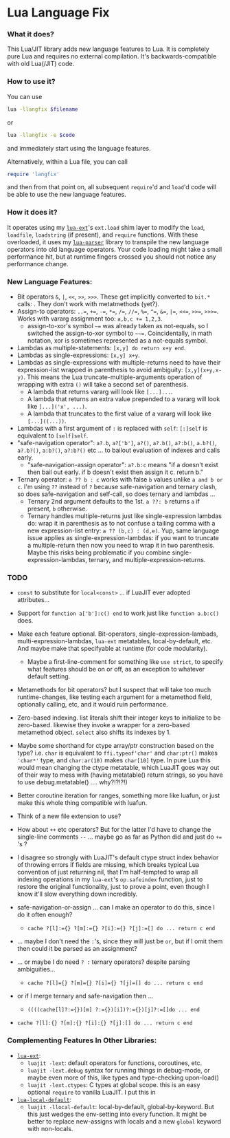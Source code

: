 # Lua Language Fix

### What it does?
This Lua/JIT library adds new language features to Lua.  It is completely pure Lua and requires no external compilation.
It's backwards-compatible with old Lua(/JIT) code.

### How to use it?

You can use

``` sh
lua -llangfix $filename
```

or

``` sh
lua -llangfix -e $code
```
and immediately start using the language features.

Alternatively, within a Lua file, you can call

``` Lua
require 'langfix'
```
and then from that point on, all subsequent `require`'d and `load`'d code will be able to use the new language features.

### How it does it?
It operates using my [`lua-ext`](https://github.com/thenumbernine/lua-ext)'s `ext.load` shim layer to modify the `load`, `loadfile`, `loadstring` (if present), and `require` functions.
With these overloaded, it uses my [`lua-parser`](https://github.com/thenumbernine/lua-parser) library to transpile the new language operators into old language operators.  Your code loading might take a small performance hit, but at runtime fingers crossed you should not notice any performance change.

### New Language Features:
- Bit operators `&`, `|`, `<<`, `>>`, `>>>`.  These get implicitly converted to `bit.*` calls: .  They don't work with metatmethods (yet?).
- Assign-to operators: `..=`, `+=`, `-=`, `*=`, `/=`, `//=`, `%=`, `^=`, `&=`, `|=`, `<<=`, `>>=`, `>>>=`.  Works with vararg assignment too: `a,b,c += 1,2,3`.
	- assign-to-xor's symbol `~=` was already taken as not-equals, so I switched the assign-to-xor symbol to `~~=`.  Coincidentally, in math notation, xor is sometimes represented as a not-equals symbol.
- Lambdas as multiple-statements: `[x,y] do return x+y end`.
- Lambdas as single-expressions: `[x,y] x+y`.
- Lambdas as single-expressions with multiple-returns need to have their expression-list wrapped in parenthesis to avoid ambiguity: `[x,y](x+y,x-y)`.
	This means the Lua truncate-multiple-arguments operation of wrapping with extra `()` will take a second set of parenthesis.
	- A lambda that returns vararg will look like `[...]...`.
	- A lambda that returns an extra value prepended to a vararg will look like `[...]('x', ...)`.
	- A lambda that truncates to the first value of a vararg will look like `[...]((...))`.
- Lambdas with a first argument of `:` is replaced with `self`: `[:]self` is equivalent to `[self]self`.
- "safe-navigation operator": `a?.b`, `a?['b']`, `a?()`, `a?.b()`, `a?:b()`, `a.b?()`, `a?.b?()`, `a:b?()`, `a?:b?()` etc ... to bailout evaluation of indexes and calls early.
	- "safe-navigation-assign operator": `a?.b:c` means "if a doesn't exist then bail out early.  if b doesn't exist then assign it c.  return b."
- Ternary operator: `a ?? b : c` works with false `b` values unlike `a and b or c`.  I'm using `??` instead of `?` because safe-navigation and ternary clash, so does safe-navigation and self-call, so does ternary and lambdas ...
	- Ternary 2nd argument defaults to the 1st.  `a ??: b` returns `a` if present, `b` otherwise.
	- Ternary handles multiple-returns just like single-expression lambdas do: wrap it in parenthesis as to not confuse a tailing comma with a new expression-list entry: `a ?? (b,c) : (d,e)`.  Yup, same language issue applies as single-expression-lambdas: if you want to truncate a multiple-return then now you need to wrap it in two parenthesis. Maybe this risks being problematic if you combine single-expression-lambdas, ternary, and multiple-expression-returns.

### TODO
- `const` to substitute for `local<const>` ... if LuaJIT ever adopted attributes...
- Support for `function a['b']:c() end` to work just like `function a.b:c()` does.
- Make each feature optional.  Bit-operators, single-expression-lambads, multi-expression-lambdas, `lua-ext` metatables, local-by-default, etc.   And maybe make that specifyable at runtime (for code modularity).
	- Maybe a first-line-comment for something like `use strict`, to specify what features should be on or off, as an exception to whatever default setting.
- Metamethods for bit operators? but I suspect that will take too much runtime-changes, like testing each argument for a metamethod field, optionally calling, etc, and it would ruin performance.
- Zero-based indexing.  list literals shift their integer keys to initialize to be zero-based.  likewise they invoke a wrapper for a zero-based metamethod object.  `select` also shifts its indexes by 1.
- Maybe some shorthand for ctype array/ptr construction based on the type? i.e. `char` is equivalent to `ffi.typeof'char'` and `char:ptr()` makes `'char*'` type, and `char:ar(10)` makes `char[10]` type.
	In pure Lua this would mean changing the ctype metatable, which LuaJIT goes way out of their way to mess with (having metatable() return strings, so you have to use debug.metatable() .... why?!?!?!)
- Better coroutine iteration for ranges, something more like luafun, or just make this whole thing compatible with luafun.
- Think of a new file extension to use?
- How about `++` etc operators?  But for the latter I'd have to change the single-line comments `--` ...  maybe go as far as Python did and just do `+=` 's ?
- I disagree so strongly with LuaJIT's default ctype struct index behavior of throwing errors if fields are missing, which breaks typical Lua convention of just returning nil, that I'm half-tempted to wrap all indexing operations in my `lua-ext`'s `op.safeindex` function, just to restore the original functionality, just to prove a point, even though I know it'll slow everything down incredibly.

- safe-navigation-or-assign ... can I make an operator to do this, since I do it often enough?
	- `cache ?[l]:={} ?[m]:={} ?[i]:={} ?[j]:=[] do ... return c end`
- ... maybe I don't need the `:`'s, since they will just be `or`, but if I omit them then could it be parsed as an assignment?
- ... or maybe I do need `? :` ternary operators? despite parsing ambiguities...
	- `cache ?[l]={} ?[m]={} ?[i]={} ?[j]=[] do ... return c end`
- or if I merge ternary and safe-navigation then ...
	-  `((((cache[l]?:={})[m] ?:={})[i])?:={})[j]?:=[]do ... end`
- `cache ?[l]:{} ?[m]:{} ?[i]:{} ?[j]:[] do ... return c end`


### Complementing Features In Other Libraries:
- [`lua-ext`](https://github.com/thenumbernine/lua-ext):
	- `luajit -lext`: default operators for functions, coroutines, etc.
	- `luajit -lext.debug` syntax for running things in debug-mode, or maybe even more of this, like types and type-checking upon-load()
	- `luajit -lext.ctypes`: C types at global scope. this is an easy optional `require` to vanilla LuaJIT.  I put this in
- [`lua-local-default`](https://github.com/thenumbernine/lua-local-default):
	- `luajit -llocal-default`: local-by-default, global-by-keyword.  But this just wedges the env-setting into every function.  It might be better to replace new-assigns with locals and a new `global` keyword with non-locals.
